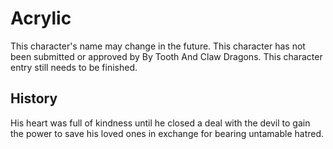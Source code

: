 # Acrylic

This character's name may change in the future. This character has not been submitted or approved by By Tooth And Claw Dragons. This character entry still needs to be finished.

## History

His heart was full of kindness until he closed a deal with the devil to gain the power to save his loved ones in exchange for bearing untamable hatred.
